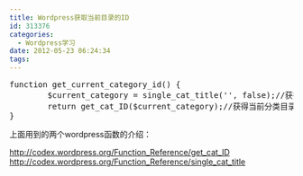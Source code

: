 ```yaml
---
title: Wordpress获取当前目录的ID
id: 313376
categories:
  - Wordpress学习
date: 2012-05-23 06:24:34
tags:
---
```


 
<pre class="lang:php decode:true " >function get_current_category_id() {
 		$current_category = single_cat_title('', false);//获得当前分类目录名称
 		return get_cat_ID($current_category);//获得当前分类目录ID
}
</pre> 

上面用到的两个wordpress函数的介绍：

http://codex.wordpress.org/Function_Reference/get_cat_ID
http://codex.wordpress.org/Function_Reference/single_cat_title